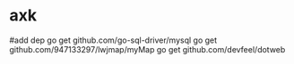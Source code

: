 # axk

#add dep
    go get github.com/go-sql-driver/mysql
    go get github.com/947133297/lwjmap/myMap
    go get github.com/devfeel/dotweb